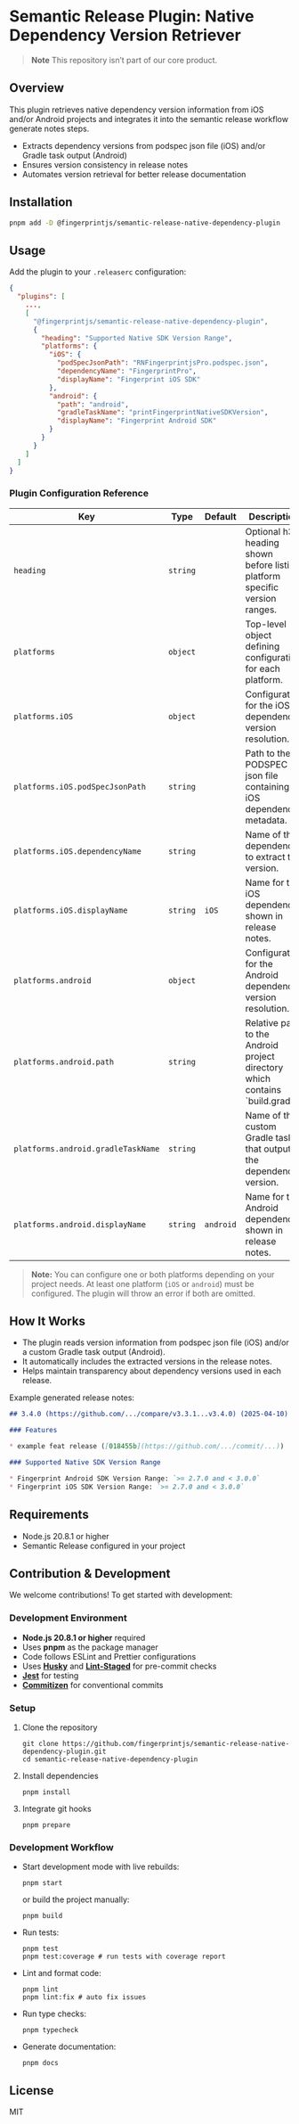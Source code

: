 # Semantic Release Plugin: Native Dependency Version Retriever

> **Note**
> This repository isn’t part of our core product.

## Overview

This plugin retrieves native dependency version information from iOS and/or Android projects and integrates it into the semantic release workflow generate notes steps.

- Extracts dependency versions from podspec json file (iOS) and/or Gradle task output (Android)
- Ensures version consistency in release notes
- Automates version retrieval for better release documentation

## Installation

```sh
pnpm add -D @fingerprintjs/semantic-release-native-dependency-plugin
```

## Usage

Add the plugin to your `.releaserc` configuration:

```json
{
  "plugins": [
    ...,
    [
      "@fingerprintjs/semantic-release-native-dependency-plugin",
      {
        "heading": "Supported Native SDK Version Range",
        "platforms": {
          "iOS": {
            "podSpecJsonPath": "RNFingerprintjsPro.podspec.json",
            "dependencyName": "FingerprintPro",
            "displayName": "Fingerprint iOS SDK"
          },
          "android": {
            "path": "android",
            "gradleTaskName": "printFingerprintNativeSDKVersion",
            "displayName": "Fingerprint Android SDK"
          }
        }
      }
    ]
  ]
}
```

### Plugin Configuration Reference

| Key                                | Type     | Default   | Description                                                                  |
|------------------------------------|----------|-----------|------------------------------------------------------------------------------|
| `heading`                          | `string` |           | Optional h3 heading shown before listing platform specific version ranges.   |
| `platforms`                        | `object` |           | Top-level object defining configuration for each platform.                   |
| `platforms.iOS`                    | `object` |           | Configuration for the iOS dependency version resolution.                     |
| `platforms.iOS.podSpecJsonPath`    | `string` |           | Path to the PODSPEC json file containing iOS dependency metadata.            |
| `platforms.iOS.dependencyName`     | `string` |           | Name of the dependency to extract the version.                               |
| `platforms.iOS.displayName`        | `string` | `iOS`     | Name for the iOS dependency shown in release notes.                          |
| `platforms.android`                | `object` |           | Configuration for the Android dependency version resolution.                 |
| `platforms.android.path`           | `string` |           | Relative path to the Android project directory which contains `build.gradle. |
| `platforms.android.gradleTaskName` | `string` |           | Name of the custom Gradle task that outputs the dependency version.          |
| `platforms.android.displayName`    | `string` | `android` | Name for the Android dependency shown in release notes.                      |

> **Note:** You can configure one or both platforms depending on your project needs. At least one platform
> (`iOS` or `android`) must be configured. The plugin will throw an error if both are omitted.

## How It Works

- The plugin reads version information from podspec json file (iOS) and/or a custom Gradle task output (Android).
- It automatically includes the extracted versions in the release notes.
- Helps maintain transparency about dependency versions used in each release.

Example generated release notes:

```markdown
## 3.4.0 (https://github.com/.../compare/v3.3.1...v3.4.0) (2025-04-10)

### Features

* example feat release ([018455b](https://github.com/.../commit/...))

### Supported Native SDK Version Range

* Fingerprint Android SDK Version Range: `>= 2.7.0 and < 3.0.0`
* Fingerprint iOS SDK Version Range: `>= 2.7.0 and < 3.0.0`
```

## Requirements

- Node.js 20.8.1 or higher
- Semantic Release configured in your project

## Contribution & Development

We welcome contributions! To get started with development:

### Development Environment

- **Node.js 20.8.1 or higher** required
- Uses **pnpm** as the package manager
- Code follows ESLint and Prettier configurations
- Uses **[Husky][husky]** and **[Lint-Staged][lint-staged]** for pre-commit checks
- **[Jest][jest]** for testing
- **[Commitizen][commitizen]** for conventional commits


### Setup

1. Clone the repository
    ```shell
    git clone https://github.com/fingerprintjs/semantic-release-native-dependency-plugin.git
    cd semantic-release-native-dependency-plugin
    ```
2. Install dependencies
    ```shell
    pnpm install
    ```
3. Integrate git hooks
    ```shell
    pnpm prepare
    ```

### Development Workflow

- Start development mode with live rebuilds:
    ```shell
    pnpm start
    ```
    or build the project manually:
    ```shell
    pnpm build
    ```
- Run tests:
    ```shell
    pnpm test
    pnpm test:coverage # run tests with coverage report
    ```
- Lint and format code:
    ```shell
    pnpm lint
    pnpm lint:fix # auto fix issues
    ```
- Run type checks:
    ```shell
    pnpm typecheck
    ```
- Generate documentation:
    ```shell
    pnpm docs
    ```

## License

MIT

[husky]: https://typicode.github.io/husky
[lint-staged]: https://github.com/lint-staged/lint-staged
[jest]: https://jestjs.io
[commitizen]: https://commitizen-tools.github.io/commitizen
